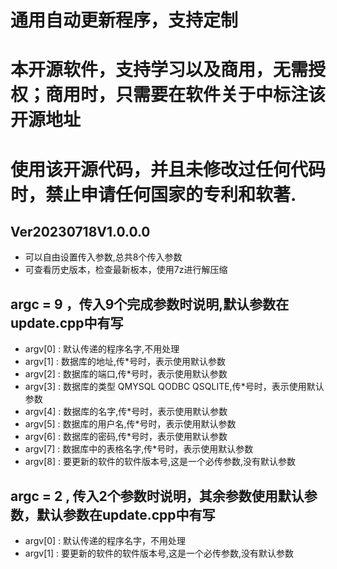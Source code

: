 # 通用自动更新程序，支持定制
# 本开源软件，支持学习以及商用，无需授权；商用时，只需要在软件关于中标注该开源地址
# 使用该开源代码，并且未修改过任何代码时，禁止申请任何国家的专利和软著.
## Ver20230718V1.0.0.0
 * 可以自由设置传入参数,总共8个传入参数
 * 可查看历史版本，检查最新板本，使用7z进行解压缩
 
## argc = 9 ，传入9个完成参数时说明,默认参数在update.cpp中有写
 * argv[0] : 默认传递的程序名字,不用处理
 * argv[1] : 数据库的地址,传*号时，表示使用默认参数
 * argv[2] : 数据库的端口,传*号时，表示使用默认参数
 * argv[3] : 数据库的类型 QMYSQL QODBC QSQLITE,传*号时，表示使用默认参数
 * argv[4] : 数据库的名字,传*号时，表示使用默认参数
 * argv[5] : 数据库的用户名,传*号时，表示使用默认参数
 * argv[6] : 数据库的密码,传*号时，表示使用默认参数
 * argv[7] : 数据库中的表格名字,传*号时，表示使用默认参数
 * argv[8] : 要更新的软件的软件版本号,这是一个必传参数,没有默认参数
 
## argc = 2 , 传入2个参数时说明，其余参数使用默认参数，默认参数在update.cpp中有写
* argv[0] : 默认传递的程序名字，不用处理
* argv[1] : 要更新的软件的软件版本号,这是一个必传参数,没有默认参数

